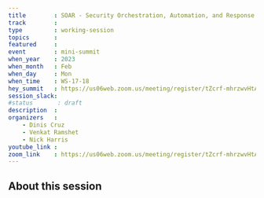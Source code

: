 ```yaml
---
title        : SOAR - Security Orchestration, Automation, and Response (Panel)  
track        :
type         : working-session
topics       :
featured     :
event        : mini-summit
when_year    : 2023
when_month   : Feb
when_day     : Mon
when_time    : WS-17-18
hey_summit   : https://us06web.zoom.us/meeting/register/tZcrf-mhrzwvHtAgtgB4kWBa2Y24gcuvZJFa
session_slack:
#status       : draft
description  :
organizers   :
    - Dinis Cruz
    - Venkat Ramshet
    - Nick Harris
youtube_link :
zoom_link    : https://us06web.zoom.us/meeting/register/tZcrf-mhrzwvHtAgtgB4kWBa2Y24gcuvZJFa
---
```


## About this session
